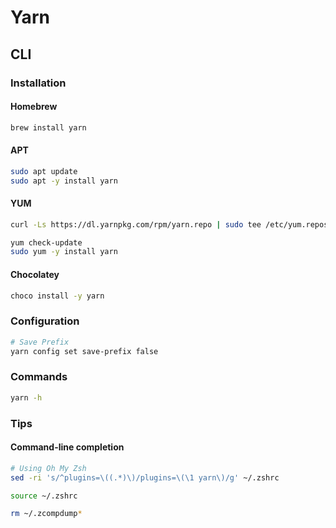 # Yarn

## CLI

### Installation

#### Homebrew

```sh
brew install yarn
```

#### APT

```sh
sudo apt update
sudo apt -y install yarn
```

#### YUM

```sh
curl -Ls https://dl.yarnpkg.com/rpm/yarn.repo | sudo tee /etc/yum.repos.d/yarn.repo
```

```sh
yum check-update
sudo yum -y install yarn
```

#### Chocolatey

```sh
choco install -y yarn
```

### Configuration

```sh
# Save Prefix
yarn config set save-prefix false
```

### Commands

```sh
yarn -h
```

### Tips

#### Command-line completion

```sh
# Using Oh My Zsh
sed -ri 's/^plugins=\((.*)\)/plugins=\(\1 yarn\)/g' ~/.zshrc

source ~/.zshrc

rm ~/.zcompdump*
```
